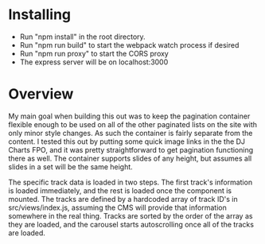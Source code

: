 # Installing

* Run "npm install" in the root directory.
* Run "npm run build" to start the webpack watch process if desired
* Run "npm run proxy" to start the CORS proxy
* The express server will be on localhost:3000

# Overview

My main goal when building this out was to keep the pagination container flexible enough to be used on all of the other paginated lists on the site with only minor style changes. As such the container is fairly separate from the content. I tested this out by putting some quick image links in the the DJ Charts FPO, and it was pretty straightforward to get pagination functioning there as well. The container supports slides of any height, but assumes all slides in a set will be the same height.

The specific track data is loaded in two steps. The first track's information is loaded immediately, and the rest is loaded once the component is mounted. The tracks are defined by a hardcoded array of track ID's in src/views/index.js, assuming the CMS will provide that information somewhere in the real thing. Tracks are sorted by the order of the array as they are loaded, and the carousel starts autoscrolling once all of the tracks are loaded.
